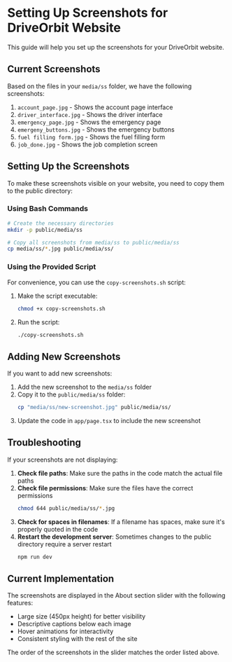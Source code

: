 # Setting Up Screenshots for DriveOrbit Website

This guide will help you set up the screenshots for your DriveOrbit website.

## Current Screenshots

Based on the files in your `media/ss` folder, we have the following screenshots:

1. `account_page.jpg` - Shows the account page interface
2. `driver_interface.jpg` - Shows the driver interface
3. `emergency_page.jpg` - Shows the emergency page
4. `emergeny_buttons.jpg` - Shows the emergency buttons
5. `fuel filling form.jpg` - Shows the fuel filling form
6. `job_done.jpg` - Shows the job completion screen

## Setting Up the Screenshots

To make these screenshots visible on your website, you need to copy them to the public directory:

### Using Bash Commands

```bash
# Create the necessary directories
mkdir -p public/media/ss

# Copy all screenshots from media/ss to public/media/ss
cp media/ss/*.jpg public/media/ss/
```

### Using the Provided Script

For convenience, you can use the `copy-screenshots.sh` script:

1. Make the script executable:
   ```bash
   chmod +x copy-screenshots.sh
   ```

2. Run the script:
   ```bash
   ./copy-screenshots.sh
   ```

## Adding New Screenshots

If you want to add new screenshots:

1. Add the new screenshot to the `media/ss` folder
2. Copy it to the `public/media/ss` folder:
   ```bash
   cp "media/ss/new-screenshot.jpg" public/media/ss/
   ```
3. Update the code in `app/page.tsx` to include the new screenshot

## Troubleshooting

If your screenshots are not displaying:

1. **Check file paths**: Make sure the paths in the code match the actual file paths
2. **Check file permissions**: Make sure the files have the correct permissions
   ```bash
   chmod 644 public/media/ss/*.jpg
   ```
3. **Check for spaces in filenames**: If a filename has spaces, make sure it's properly quoted in the code
4. **Restart the development server**: Sometimes changes to the public directory require a server restart
   ```bash
   npm run dev
   ```

## Current Implementation

The screenshots are displayed in the About section slider with the following features:

- Large size (450px height) for better visibility
- Descriptive captions below each image
- Hover animations for interactivity
- Consistent styling with the rest of the site

The order of the screenshots in the slider matches the order listed above.
